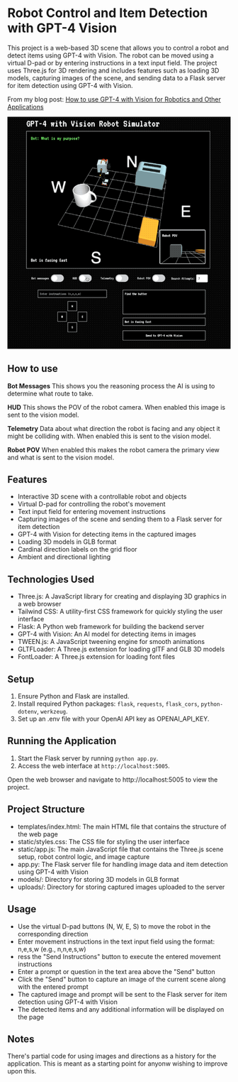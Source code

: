 # Robot Control and Item Detection with GPT-4 Vision
This project is a web-based 3D scene that allows you to control a robot and detect items using GPT-4 with Vision. The robot can be moved using a virtual D-pad or by entering instructions in a text input field. The project uses Three.js for 3D rendering and includes features such as loading 3D models, capturing images of the scene, and sending data to a Flask server for item detection using GPT-4 with Vision.

From my blog post:
[How to use GPT-4 with Vision for Robotics and Other Applications](https://andrewmayne.com/?p=798)


![Example Image](Robot-Demo.gif)


## How to use

**Bot Messages**
This shows you the reasoning process the AI is using to determine what route to take.

**HUD**
This shows the POV of the robot camera. When enabled this image is sent to the vision model.

**Telemetry**
Data about what direction the robot is facing and any object it might be colliding with. When enabled this is sent to the vision model.

**Robot POV**
When enabled this makes the robot camera the primary view and what is sent to the vision model.




## Features
- Interactive 3D scene with a controllable robot and objects
- Virtual D-pad for controlling the robot's movement
- Text input field for entering movement instructions
- Capturing images of the scene and sending them to a Flask server for item detection
- GPT-4 with Vision for detecting items in the captured images
- Loading 3D models in GLB format
- Cardinal direction labels on the grid floor
- Ambient and directional lighting

## Technologies Used
- Three.js: A JavaScript library for creating and displaying 3D graphics in a web browser
- Tailwind CSS: A utility-first CSS framework for quickly styling the user interface
- Flask: A Python web framework for building the backend server
- GPT-4 with Vision: An AI model for detecting items in images
- TWEEN.js: A JavaScript tweening engine for smooth animations
- GLTFLoader: A Three.js extension for loading glTF and GLB 3D models
- FontLoader: A Three.js extension for loading font files


## Setup

1. Ensure Python and Flask are installed.
2. Install required Python packages: `flask`, `requests`, `flask_cors`, `python-dotenv`, `werkzeug`.
3. Set up an .env file with your OpenAI API key as OPENAI_API_KEY.

## Running the Application

1. Start the Flask server by running `python app.py`.
2. Access the web interface at `http://localhost:5005`.

Open the web browser and navigate to http://localhost:5005 to view the project.


## Project Structure
- templates/index.html: The main HTML file that contains the structure of the web page
- static/styles.css: The CSS file for styling the user interface
- static/app.js: The main JavaScript file that contains the Three.js scene setup, robot control logic, and image capture
- app.py: The Flask server file for handling image data and item detection using GPT-4 with Vision
- models/: Directory for storing 3D models in GLB format
- uploads/: Directory for storing captured images uploaded to the server


## Usage
- Use the virtual D-pad buttons (N, W, E, S) to move the robot in the corresponding direction
- Enter movement instructions in the text input field using the format: n,e,s,w (e.g., n,n,e,s,w)
- ress the "Send Instructions" button to execute the entered movement instructions
- Enter a prompt or question in the text area above the "Send" button
- Click the "Send" button to capture an image of the current scene along with the entered prompt
- The captured image and prompt will be sent to the Flask server for item detection using GPT-4 with Vision
- The detected items and any additional information will be displayed on the page

## Notes
There's partial code for using images and directions as a history for the application. This is meant as a starting point for anyonw wishing to improve upon this.